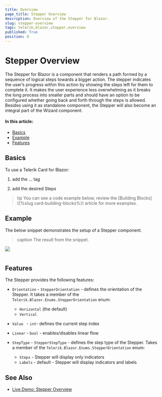 ```yaml
---
title: Overview
page_title: Stepper Overview
description: Overview of the Stepper for Blazor.
slug: stepper-overview
tags: telerik,blazor,stepper,overview
published: True
position: 0
---
```



# Stepper Overview

The Stepper for Blazor is a component that renders a path formed by a sequence of logical steps towards a bigger action. The stepper indicates the user’s progress within this action by showing the steps left for them to complete it. It makes the user experience less overwhelming as it breaks the long process into smaller parts and should have an option to be configured whether going back and forth through the steps is allowed. Besides using it as standalone component, the Stepper will also become an integral part of the Wizard component.


#### In this article:
   * [Basics](#basics)
   * [Example](#example)
   * [Features](#features)

## Basics

To use a Telerik Card for Blazor:

1. add the ... tag

1. add the desired Steps

>tip You can see a code example below, review the [Building Blocks]({%slug card-building-blocks%}) article for more examples.

## Example

The below snippet demonstrates the setup of a Stepper component.

>caption The result from the snippet.

![](images/)

````CSHTML

````

## Features

The Stepper provides the following features:

* `Orientation` - `StepperOrientation` - defines the orientation of the Stepper. It takes a member of the `Telerik.Blazor.Enums.StepperOrientation` enum:
    * `Horizontal` (the default)
    * `Vertical` 

* `Value ` - `int`- defines the current step index

* `Linear` - `bool` - enables/disables linear flow

* `StepType` - `StepperStepType` - defines the step type of the Stepper. Takes a member of the `Telerik.Blazor.Enums.StepperOrientation` enum:
    *  `Steps` - Stepper will display only indicators
    * `Labels` - default - Stepper will display indicators and labels


## See Also

  * [Live Demo: Stepper Overview](https://demos.telerik.com/blazor-ui/stepper/overview)